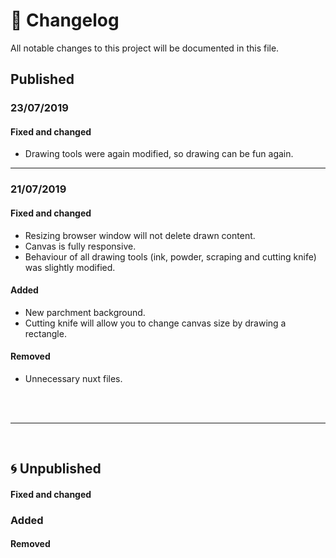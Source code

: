 # 📰 Changelog

All notable changes to this project will be documented in this file.

## Published
### 23/07/2019
#### Fixed and changed
- Drawing tools were again modified, so drawing can be fun again.

---

### 21/07/2019
#### Fixed and changed
- Resizing browser window will not delete drawn content.
- Canvas is fully responsive.
- Behaviour of all drawing tools (ink, powder, scraping and cutting knife) was slightly modified.
#### Added
- New parchment background.
- Cutting knife will allow you to change canvas size by drawing a rectangle.
#### Removed
- Unnecessary nuxt files.

<br>

<br>

---

<br>

## 🌀 Unpublished
#### Fixed and changed
### Added
#### Removed